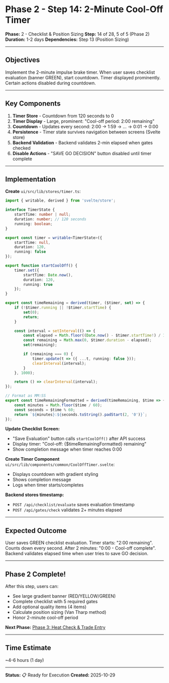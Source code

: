 # Phase 2 - Step 14: 2-Minute Cool-Off Timer

**Phase:** 2 - Checklist & Position Sizing
**Step:** 14 of 28, 5 of 5 (Phase 2)
**Duration:** 1-2 days
**Dependencies:** Step 13 (Position Sizing)

---

## Objectives

Implement the 2-minute impulse brake timer. When user saves checklist evaluation (banner GREEN), start countdown. Timer displayed prominently. Certain actions disabled during countdown.

---

## Key Components

1. **Timer Store** - Countdown from 120 seconds to 0
2. **Timer Display** - Large, prominent: "Cool-off period: 2:00 remaining"
3. **Countdown** - Updates every second: 2:00 → 1:59 → ... → 0:01 → 0:00
4. **Persistence** - Timer state survives navigation between screens (Svelte store)
5. **Backend Validation** - Backend validates 2-min elapsed when gates checked
6. **Disable Actions** - "SAVE GO DECISION" button disabled until timer complete

---

## Implementation

**Create** `ui/src/lib/stores/timer.ts`:
```typescript
import { writable, derived } from 'svelte/store';

interface TimerState {
    startTime: number | null;
    duration: number; // 120 seconds
    running: boolean;
}

export const timer = writable<TimerState>({
    startTime: null,
    duration: 120,
    running: false
});

export function startCoolOff() {
    timer.set({
        startTime: Date.now(),
        duration: 120,
        running: true
    });
}

export const timeRemaining = derived(timer, ($timer, set) => {
    if (!$timer.running || !$timer.startTime) {
        set(0);
        return;
    }

    const interval = setInterval(() => {
        const elapsed = Math.floor((Date.now() - $timer.startTime!) / 1000);
        const remaining = Math.max(0, $timer.duration - elapsed);
        set(remaining);

        if (remaining === 0) {
            timer.update(t => ({ ...t, running: false }));
            clearInterval(interval);
        }
    }, 1000);

    return () => clearInterval(interval);
});

// Format as MM:SS
export const timeRemainingFormatted = derived(timeRemaining, $time => {
    const minutes = Math.floor($time / 60);
    const seconds = $time % 60;
    return `${minutes}:${seconds.toString().padStart(2, '0')}`;
});
```

**Update Checklist Screen:**
- "Save Evaluation" button calls `startCoolOff()` after API success
- Display timer: "Cool-off: {$timeRemainingFormatted} remaining"
- Show completion message when timer reaches 0:00

**Create Timer Component** `ui/src/lib/components/common/CoolOffTimer.svelte`:
- Displays countdown with gradient styling
- Shows completion message
- Logs when timer starts/completes

**Backend stores timestamp:**
- `POST /api/checklist/evaluate` saves evaluation timestamp
- `POST /api/gates/check` validates 2+ minutes elapsed

---

## Expected Outcome

User saves GREEN checklist evaluation. Timer starts: "2:00 remaining". Counts down every second. After 2 minutes: "0:00 - Cool-off complete". Backend validates elapsed time when user tries to save GO decision.

---

## Phase 2 Complete!

After this step, users can:
- See large gradient banner (RED/YELLOW/GREEN)
- Complete checklist with 5 required gates
- Add optional quality items (4 items)
- Calculate position sizing (Van Tharp method)
- Honor 2-minute cool-off period

**Next Phase:** [Phase 3: Heat Check & Trade Entry](../plans/phase3-step15-heat-check.md)

---

## Time Estimate

~4-6 hours (1 day)

---

**Status:** 📋 Ready for Execution
**Created:** 2025-10-29
